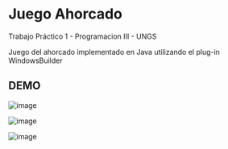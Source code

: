# Juego Ahorcado

Trabajo Práctico 1 - Programacion III - UNGS

Juego del ahorcado implementado en Java utilizando el plug-in WindowsBuilder

## DEMO
![image](https://github.com/micabenitez/Juego-Ahorcado/assets/117873822/40ea2932-7b64-4852-927b-bc62e1c75289)

![image](https://github.com/micabenitez/Juego-Ahorcado/assets/117873822/b779f111-112a-4b9a-9113-b753c446494e)

![image](https://github.com/micabenitez/Juego-Ahorcado/assets/117873822/6398d94d-ccc0-4afd-80ce-b5917bda66ae)
